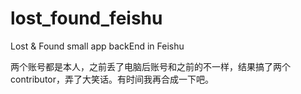 # lost_found_feishu
Lost &amp; Found small app backEnd in Feishu

两个账号都是本人，之前丢了电脑后账号和之前的不一样，结果搞了两个contributor，弄了大笑话。有时间我再合成一下吧。
